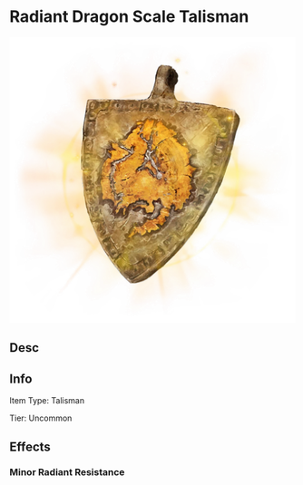 # Radiant Dragon Scale Talisman

![Copyrighted Image](RadiantDragonScaleTalisman.png)

## Desc

## Info

Item Type: Talisman

Tier: Uncommon

## Effects

### Minor Radiant Resistance
